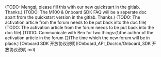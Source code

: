 (TODO: Mengqi, please fill this with our new quickstart in the gitlab. Thanks.)
(TODO: The M100 & Onboard SDK FAQ will be a seperate doc apart from the quickstart version in the gitlab. Thanks.)
(TODO: The activation article from the forum needs to be put back into the doc file)
(TODO: The activation article from the forum needs to be put back into the doc file)
(TODO: Communicate with Ben for two things:(1)the author of the activation article in the forum (2)The time which the new forum will be in place.)
[Onboard SDK 开放协议说明](Onboard_API_Doc/cn/Onboard_SDK 开放协议说明.md)
